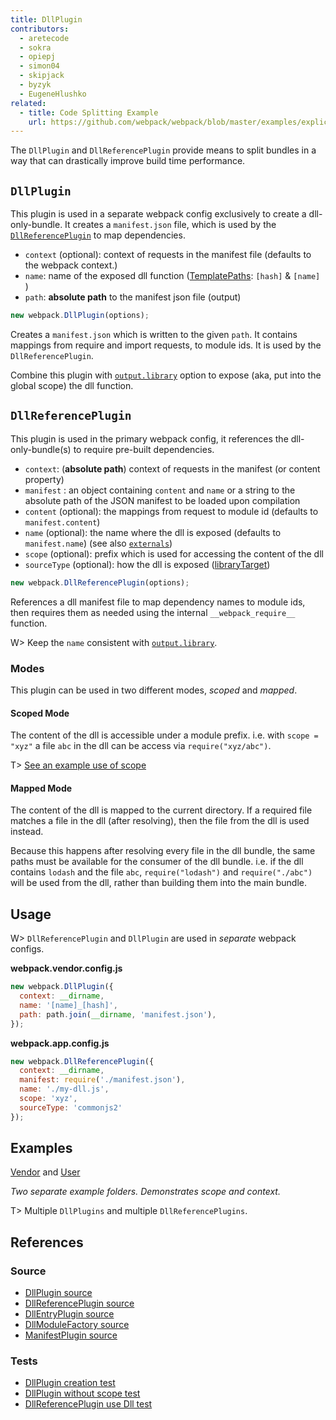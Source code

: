 ```yaml
---
title: DllPlugin
contributors:
  - aretecode
  - sokra
  - opiepj
  - simon04
  - skipjack
  - byzyk
  - EugeneHlushko
related:
  - title: Code Splitting Example
    url: https://github.com/webpack/webpack/blob/master/examples/explicit-vendor-chunk/README.md
---
```


The `DllPlugin` and `DllReferencePlugin` provide means to split bundles in a way that can drastically improve build time performance.


## `DllPlugin`

This plugin is used in a separate webpack config exclusively to create a dll-only-bundle. It creates a `manifest.json` file, which is used by the [`DllReferencePlugin`](/plugins/dll-plugin#dllreferenceplugin) to map dependencies.

- `context` (optional): context of requests in the manifest file (defaults to the webpack context.)
- `name`: name of the exposed dll function ([TemplatePaths](https://github.com/webpack/webpack/blob/master/lib/TemplatedPathPlugin.js): `[hash]` & `[name]` )
- `path`: __absolute path__ to the manifest json file (output)

```javascript
new webpack.DllPlugin(options);
```

Creates a `manifest.json` which is written to the given `path`. It contains mappings from require and import requests, to module ids. It is used by the `DllReferencePlugin`.

Combine this plugin with [`output.library`](/configuration/output/#outputlibrary) option to expose (aka, put into the global scope) the dll function.


## `DllReferencePlugin`

This plugin is used in the primary webpack config, it references the dll-only-bundle(s) to require pre-built dependencies.

- `context`: (__absolute path__) context of requests in the manifest (or content property)
- `manifest` : an object containing `content` and `name` or a string to the absolute path of the JSON manifest to be loaded upon compilation
- `content` (optional): the mappings from request to module id (defaults to `manifest.content`)
- `name` (optional): the name where the dll is exposed (defaults to `manifest.name`) (see also [`externals`](/configuration/externals/))
- `scope` (optional): prefix which is used for accessing the content of the dll
- `sourceType` (optional): how the dll is exposed ([libraryTarget](/configuration/output/#outputlibrarytarget))

```javascript
new webpack.DllReferencePlugin(options);
```

References a dll manifest file to map dependency names to module ids, then requires them as needed using the internal `__webpack_require__` function.

W> Keep the `name` consistent with [`output.library`](/configuration/output/#outputlibrary).


### Modes

This plugin can be used in two different modes, _scoped_ and _mapped_.

#### Scoped Mode

The content of the dll is accessible under a module prefix. i.e. with `scope = "xyz"` a file `abc` in the dll can be access via `require("xyz/abc")`.

T> [See an example use of scope](https://github.com/webpack/webpack/tree/master/examples/dll-user)

#### Mapped Mode

The content of the dll is mapped to the current directory. If a required file matches a file in the dll (after resolving), then the file from the dll is used instead.

Because this happens after resolving every file in the dll bundle, the same paths must be available for the consumer of the dll bundle. i.e. if the dll contains `lodash` and the file `abc`, `require("lodash")` and `require("./abc")` will be used from the dll, rather than building them into the main bundle.


## Usage

W> `DllReferencePlugin` and `DllPlugin` are used in _separate_ webpack configs.

__webpack.vendor.config.js__

```javascript
new webpack.DllPlugin({
  context: __dirname,
  name: '[name]_[hash]',
  path: path.join(__dirname, 'manifest.json'),
});
```

__webpack.app.config.js__

```javascript
new webpack.DllReferencePlugin({
  context: __dirname,
  manifest: require('./manifest.json'),
  name: './my-dll.js',
  scope: 'xyz',
  sourceType: 'commonjs2'
});
```


## Examples

[Vendor](https://github.com/webpack/webpack/tree/master/examples/dll) and [User](https://github.com/webpack/webpack/tree/master/examples/dll-user)

_Two separate example folders. Demonstrates scope and context._

T> Multiple `DllPlugins` and multiple `DllReferencePlugins`.


## References

### Source

- [DllPlugin source](https://github.com/webpack/webpack/blob/master/lib/DllPlugin.js)
- [DllReferencePlugin source](https://github.com/webpack/webpack/blob/master/lib/DllReferencePlugin.js)
- [DllEntryPlugin source](https://github.com/webpack/webpack/blob/master/lib/DllEntryPlugin.js)
- [DllModuleFactory source](https://github.com/webpack/webpack/blob/master/lib/DllModuleFactory.js)
- [ManifestPlugin source](https://github.com/webpack/webpack/blob/master/lib/LibManifestPlugin.js)

### Tests

- [DllPlugin creation test](https://github.com/webpack/webpack/blob/master/test/configCases/dll-plugin/0-create-dll/webpack.config.js)
- [DllPlugin without scope test](https://github.com/webpack/webpack/blob/master/test/configCases/dll-plugin/2-use-dll-without-scope/webpack.config.js)
- [DllReferencePlugin use Dll test](https://github.com/webpack/webpack/tree/master/test/configCases/dll-plugin)

